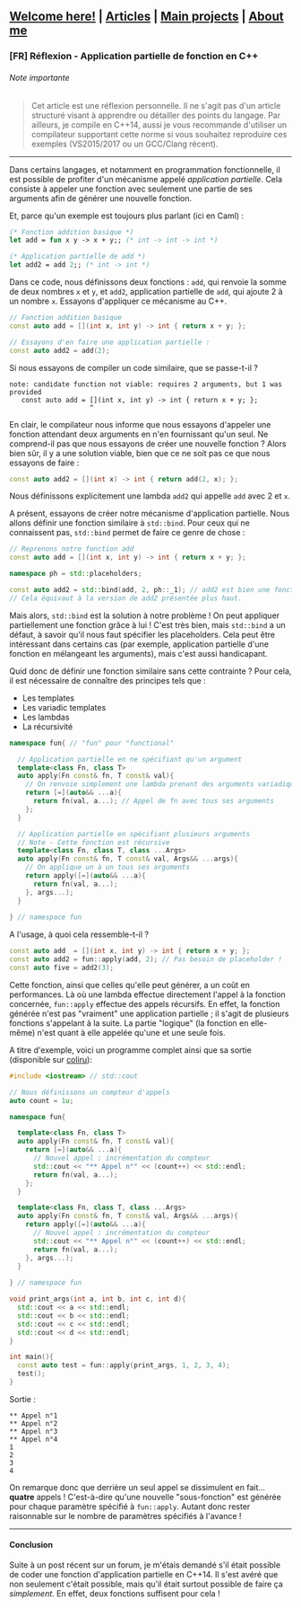 ## [Welcome here!](index.md) | [Articles](articles.md) | [Main projects](projects.md) | [About me](about.md)

### [FR] Réflexion - Application partielle de fonction en C++

###### Note importante
> Cet article est une réflexion personnelle. Il ne s'agit pas d'un article structuré visant à apprendre ou détailler des points du langage. Par ailleurs, je compile en C++14, aussi je vous recommande d'utiliser un compilateur supportant cette norme si vous souhaitez reproduire ces exemples (VS2015/2017 ou un GCC/Clang récent).

---

Dans certains langages, et notamment en programmation fonctionnelle, il est possible de profiter d'un mécanisme appelé *application partielle*. Cela consiste à appeler une fonction avec seulement une partie de ses arguments afin de générer une nouvelle fonction.

Et, parce qu'un exemple est toujours plus parlant (ici en Caml) :
```ocaml
(* Fonction addition basique *)
let add = fun x y -> x + y;; (* int -> int -> int *)

(* Application partielle de add *)
let add2 = add 2;; (* int -> int *)
```
Dans ce code, nous définissons deux fonctions : `add`, qui renvoie la somme de deux nombres `x` et `y`, et `add2`, application partielle de `add`, qui ajoute 2 à un nombre `x`. Essayons d'appliquer ce mécanisme au C++.
```cpp
// Fonction addition basique
const auto add = [](int x, int y) -> int { return x + y; };

// Essayons d'en faire une application partielle :
const auto add2 = add(2);
```
Si nous essayons de compiler un code similaire, que se passe-t-il ? 
```
note: candidate function not viable: requires 2 arguments, but 1 was provided
   const auto add = [](int x, int y) -> int { return x + y; };
                    ^
```
En clair, le compilateur nous informe que nous essayons d'appeler une fonction attendant deux arguments en n'en fournissant qu'un seul. Ne comprend-il pas que nous essayons de créer une nouvelle fonction ? Alors bien sûr, il y a une solution viable, bien que ce ne soit pas ce que nous essayons de faire :
```cpp
const auto add2 = [](int x) -> int { return add(2, x); };
```
Nous définissons explicitement une lambda `add2` qui appelle `add` avec 2 et `x`.

A présent, essayons de créer notre mécanisme d'application partielle. Nous allons définir une fonction similaire à `std::bind`. Pour ceux qui ne connaissent pas, `std::bind` permet de faire ce genre de chose :
```cpp
// Reprenons notre fonction add
const auto add = [](int x, int y) -> int { return x + y; };

namespace ph = std::placeholders;

const auto add2 = std::bind(add, 2, ph::_1); // add2 est bien une fonction !
// Cela équivaut à la version de add2 présentée plus haut.
```
Mais alors, `std::bind` est la solution à notre problème ! On peut appliquer partiellement une fonction grâce à lui ! C'est très bien, mais `std::bind` a un défaut, à savoir qu'il nous faut spécifier les placeholders. Cela peut être intéressant dans certains cas (par exemple, application partielle d'une fonction en mélangeant les arguments), mais c'est aussi handicapant.

Quid donc de définir une fonction similaire sans cette contrainte ? Pour cela, il est nécessaire de connaître des principes tels que :
* Les templates
* Les variadic templates
* Les lambdas
* La récursivité
```cpp
namespace fun{ // "fun" pour "functional"

  // Application partielle en ne spécifiant qu'un argument
  template<class Fn, class T>
  auto apply(Fn const& fn, T const& val){
    // On renvoie simplement une lambda prenant des arguments variadiques
    return [=](auto&& ...a){
      return fn(val, a...); // Appel de fn avec tous ses arguments
    };
  }

  // Application partielle en spécifiant plusieurs arguments
  // Note - Cette fonction est récursive
  template<class Fn, class T, class ...Args>
  auto apply(Fn const& fn, T const& val, Args&& ...args){
    // On applique un à un tous ses arguments
    return apply([=](auto&& ...a){
      return fn(val, a...);
    }, args...);
  }
  
} // namespace fun
```

A l'usage, à quoi cela ressemble-t-il ?
```cpp
const auto add  = [](int x, int y) -> int { return x + y; };
const auto add2 = fun::apply(add, 2); // Pas besoin de placeholder !
const auto five = add2(3);
```
Cette fonction, ainsi que celles qu'elle peut générer, a un coût en performances. Là où une lambda effectue directement l'appel à la fonction concernée, `fun::apply` effectue des appels récursifs. En effet, la fonction générée n'est pas "vraiment" une application partielle ; il s'agit de plusieurs fonctions s'appelant à la suite. La partie "logique" (la fonction en elle-même) n'est quant à elle appelée qu'une et une seule fois.

A titre d'exemple, voici un programme complet ainsi que sa sortie (disponible sur [coliru](http://coliru.stacked-crooked.com/a/29eeec0fb8b2b70f)):
```cpp
#include <iostream> // std::cout

// Nous définissons un compteur d'appels
auto count = 1u;

namespace fun{

  template<class Fn, class T>
  auto apply(Fn const& fn, T const& val){
    return [=](auto&& ...a){
      // Nouvel appel : incrémentation du compteur
      std::cout << "** Appel n°" << (count++) << std::endl;
      return fn(val, a...);
    };
  }

  template<class Fn, class T, class ...Args>
  auto apply(Fn const& fn, T const& val, Args&& ...args){
    return apply([=](auto&& ...a){
      // Nouvel appel : incrémentation du compteur
      std::cout << "** Appel n°" << (count++) << std::endl;
      return fn(val, a...);
    }, args...);
  }
  
} // namespace fun

void print_args(int a, int b, int c, int d){
  std::cout << a << std::endl;
  std::cout << b << std::endl;
  std::cout << c << std::endl;
  std::cout << d << std::endl;
}

int main(){
  const auto test = fun::apply(print_args, 1, 2, 3, 4);
  test();
}
```
Sortie :
```
** Appel n°1
** Appel n°2
** Appel n°3
** Appel n°4
1
2
3
4
```
On remarque donc que derrière un seul appel se dissimulent en fait... **quatre** appels ! C'est-à-dire qu'une nouvelle "sous-fonction" est générée pour chaque paramètre spécifié à `fun::apply`. Autant donc rester raisonnable sur le nombre de paramètres spécifiés à l'avance !

---
#### Conclusion
Suite à un post récent sur un forum, je m'étais demandé s'il était possible de coder une fonction d'application partielle en C++14. Il s'est avéré que non seulement c'était possible, mais qu'il était surtout possible de faire ça *simplement*. En effet, deux fonctions suffisent pour cela !
